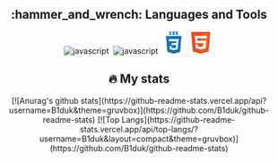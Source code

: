 
<div align="center" gap="4px">



<div align="center">
    <h2> :hammer_and_wrench: Languages and Tools </h2>
    <img src="https://cdn.jsdelivr.net/gh/devicons/devicon/icons/javascript/javascript-original.svg" alt="javascript" width="45" height="45"/>&nbsp;
    <img src="https://cdn.jsdelivr.net/gh/devicons/devicon/icons/react/react-original.svg" alt="javascript" width="45" height="45"/>&nbsp;
    <img src="https://github.com/devicons/devicon/blob/master/icons/css3/css3-plain-wordmark.svg"  title="CSS3" alt="CSS" width="40" height="40"/>&nbsp;
    <img src="https://github.com/devicons/devicon/blob/master/icons/html5/html5-original.svg" title="HTML5" alt="HTML" width="40" height="40"/>&nbsp;
</div>
<h2>🔥 My stats </h2>
    [![Anurag's github stats](https://github-readme-stats.vercel.app/api?username=B1duk&theme=gruvbox)](https://github.com/B1duk/github-readme-stats)  
    [![Top Langs](https://github-readme-stats.vercel.app/api/top-langs/?username=B1duk&layout=compact&theme=gruvbox)](https://github.com/B1duk/github-readme-stats)

</div>
